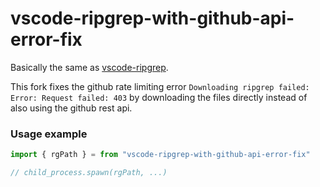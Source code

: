 # vscode-ripgrep-with-github-api-error-fix

Basically the same as [vscode-ripgrep](https://github.com/microsoft/vscode-ripgrep).

This fork fixes the github rate limiting error `Downloading ripgrep failed: Error: Request failed: 403` by downloading the files directly instead of also using the github rest api.

### Usage example

```js
import { rgPath } = from "vscode-ripgrep-with-github-api-error-fix"

// child_process.spawn(rgPath, ...)
```
